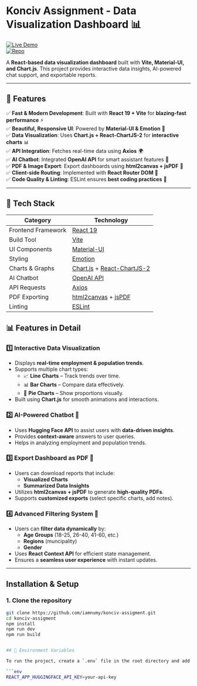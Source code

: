 # **Konciv Assignment - Data Visualization Dashboard** 📊  

[![Live Demo](https://img.shields.io/badge/Live%20Demo-%F0%9F%9A%80-blue)](https://konciv-case.web.app/)  
[![Repo](https://img.shields.io/badge/GitHub-Repository-black?logo=github)](https://github.com/iamnumy/konciv-assigment)  

A **React-based data visualization dashboard** built with **Vite, Material-UI, and Chart.js**. This project provides interactive data insights, AI-powered chat support, and exportable reports.

---

## **🚀 Features**
✅ **Fast & Modern Development**: Built with **React 19 + Vite** for **blazing-fast performance** ⚡  
✅ **Beautiful, Responsive UI**: Powered by **Material-UI & Emotion** 🎨  
✅ **Data Visualization**: Uses **Chart.js + React-ChartJS-2** for **interactive charts** 📊  
✅ **API Integration**: Fetches real-time data using **Axios** 🌍  
✅ **AI Chatbot**: Integrated **OpenAI API** for smart assistant features 🤖  
✅ **PDF & Image Export**: Export dashboards using **html2canvas + jsPDF** 📄  
✅ **Client-side Routing**: Implemented with **React Router DOM** 🔀  
✅ **Code Quality & Linting**: ESLint ensures **best coding practices** 🧹  

---

## **🔧 Tech Stack**
| **Category**       | **Technology** |
|--------------------|---------------|
| Frontend Framework | [React 19](https://react.dev/) |
| Build Tool        | [Vite](https://vitejs.dev/) |
| UI Components     | [Material-UI](https://mui.com/) |
| Styling           | [Emotion](https://emotion.sh/docs/introduction) |
| Charts & Graphs   | [Chart.js](https://www.chartjs.org/) + [React-ChartJS-2](https://react-chartjs-2.js.org/) |
| AI Chatbot        | [OpenAI API](https://platform.openai.com/) |
| API Requests      | [Axios](https://axios-http.com/) |
| PDF Exporting     | [html2canvas](https://html2canvas.hertzen.com/) + [jsPDF](https://parall.ax/products/jspdf) |
| Linting           | [ESLint](https://eslint.org/) |


## 📊 Features in Detail

### 1️⃣ Interactive Data Visualization
- Displays **real-time employment & population trends**.
- Supports multiple chart types:
  - 📈 **Line Charts** – Track trends over time.
  - 📊 **Bar Charts** – Compare data effectively.
  - 🥧 **Pie Charts** – Show proportions visually.
- Built using **Chart.js** for smooth animations and interactions.

### 2️⃣ AI-Powered Chatbot 🤖
- Uses **Hugging Face API** to assist users with **data-driven insights**.
- Provides **context-aware** answers to user queries.
- Helps in analyzing employment and population trends.

### 3️⃣ Export Dashboard as PDF 📄
- Users can download reports that include:
  - **Visualized Charts**
  - **Summarized Data Insights**
- Utilizes **html2canvas + jsPDF** to generate **high-quality PDFs**.
- Supports **customized exports** (select specific charts, add notes).

### 4️⃣ Advanced Filtering System 🎯
- Users can **filter data dynamically** by:
  - **Age Groups** (18-25, 26-40, 41-60, etc.)
  - **Regions** (muncipality)
  - **Gender**
- Uses **React Context API** for efficient state management.
- Ensures a **seamless user experience** with instant updates.

---


## **Installation & Setup**
### 1. Clone the repository  
```bash
git clone https://github.com/iamnumy/konciv-assigment.git
cd konciv-assigment
npm install
npm run dev
npm run build


## 📌 Environment Variables

To run the project, create a `.env` file in the root directory and add:

```env
REACT_APP_HUGGINGFACE_API_KEY=your-api-key